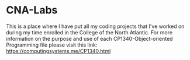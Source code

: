 # CNA-Labs
This is a place where I have put all my coding projects that I've worked on during my time enrolled in the College of the North Atlantic.
For more information on the purpose and use of each CP1340-Object-oriented Programming file please visit this link: https://computingsystems.me/CP1340.html 
